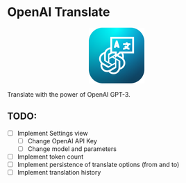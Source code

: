 # OpenAI Translate

<p align="center">
  <img src="./assets/icon.png" alt="" height="128" width="128" />
</p>

Translate with the power of OpenAI GPT-3.

## TODO:

- [ ] Implement Settings view
  - [ ] Change OpenAI API Key
  - [ ] Change model and parameters
- [ ] Implement token count
- [ ] Implement persistence of translate options (from and to)
- [ ] Implement translation history
